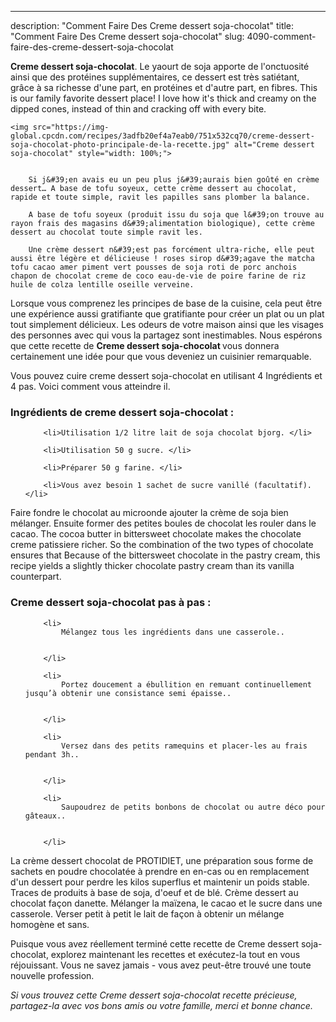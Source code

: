 ---
description: "Comment Faire Des Creme dessert soja-chocolat"
title: "Comment Faire Des Creme dessert soja-chocolat"
slug: 4090-comment-faire-des-creme-dessert-soja-chocolat

<p>
	<strong>Creme dessert soja-chocolat</strong>. 
	Le yaourt de soja apporte de l&#39;onctuosité ainsi que des protéines supplémentaires, ce dessert est très satiétant, grâce à sa richesse d&#39;une part, en protéines et d&#39;autre part, en fibres. This is our family favorite dessert place! I love how it&#39;s thick and creamy on the dipped cones, instead of thin and cracking off with every bite.
</p>
<p>
	
	<img src="https://img-global.cpcdn.com/recipes/3adfb20ef4a7eab0/751x532cq70/creme-dessert-soja-chocolat-photo-principale-de-la-recette.jpg" alt="Creme dessert soja-chocolat" style="width: 100%;">
	
	
		Si j&#39;en avais eu un peu plus j&#39;aurais bien goûté en crème dessert… A base de tofu soyeux, cette crème dessert au chocolat, rapide et toute simple, ravit les papilles sans plomber la balance.
	
		A base de tofu soyeux (produit issu du soja que l&#39;on trouve au rayon frais des magasins d&#39;alimentation biologique), cette crème dessert au chocolat toute simple ravit les.
	
		Une crème dessert n&#39;est pas forcément ultra-riche, elle peut aussi être légère et délicieuse ! roses sirop d&#39;agave the matcha tofu cacao amer piment vert pousses de soja roti de porc anchois chapon de chocolat creme de coco eau-de-vie de poire farine de riz huile de colza lentille oseille verveine.
	
</p>

Lorsque vous comprenez les principes de base de la cuisine, cela peut être une expérience aussi gratifiante que gratifiante pour créer un plat ou un plat tout simplement délicieux. Les odeurs de votre maison ainsi que les visages des personnes avec qui vous la partagez sont inestimables. Nous espérons que cette recette de <strong> Creme dessert soja-chocolat </strong> vous donnera certainement une idée pour que vous deveniez un cuisinier remarquable.

<!--inarticleads1-->

Vous pouvez cuire creme dessert soja-chocolat en utilisant 4 Ingrédients et 4 pas. Voici comment vous atteindre il.

<h3>Ingrédients de creme dessert soja-chocolat :</h3>

<ol>
	
		<li>Utilisation 1/2 litre lait de soja chocolat bjorg. </li>
	
		<li>Utilisation 50 g sucre. </li>
	
		<li>Préparer 50 g farine. </li>
	
		<li>Vous avez besoin 1 sachet de sucre vanillé (facultatif). </li>
	
</ol>

Faire fondre le chocolat au microonde ajouter la crème de soja bien mélanger. Ensuite former des petites boules de chocolat les rouler dans le cacao. The cocoa butter in bittersweet chocolate makes the chocolate creme patissiere richer. So the combination of the two types of chocolate ensures that Because of the bittersweet chocolate in the pastry cream, this recipe yields a slightly thicker chocolate pastry cream than its vanilla counterpart. 

<!--inarticleads2-->

<h3>Creme dessert soja-chocolat pas à pas :</h3>

<ol>
	
		<li>
			Mélangez tous les ingrédients dans une casserole..
			
			
		</li>
	
		<li>
			Portez doucement a ébullition en remuant continuellement jusqu’à obtenir une consistance semi épaisse..
			
			
		</li>
	
		<li>
			Versez dans des petits ramequins et placer-les au frais pendant 3h..
			
			
		</li>
	
		<li>
			Saupoudrez de petits bonbons de chocolat ou autre déco pour gâteaux..
			
			
		</li>
	
</ol>

La crème dessert chocolat de PROTIDIET, une préparation sous forme de sachets en poudre chocolatée à prendre en en-cas ou en remplacement d&#39;un dessert pour perdre les kilos superflus et maintenir un poids stable. Traces de produits à base de soja, d&#39;oeuf et de blé. Crème dessert au chocolat façon danette. Mélanger la maïzena, le cacao et le sucre dans une casserole. Verser petit à petit le lait de façon à obtenir un mélange homogène et sans. 

<!--inarticleads1-->

<p>
Puisque vous avez réellement terminé cette recette de Creme dessert soja-chocolat, explorez maintenant les recettes et exécutez-la tout en vous réjouissant. Vous ne savez jamais - vous avez peut-être trouvé une toute nouvelle profession.
</p>

<p>
<i>Si vous trouvez cette Creme dessert soja-chocolat recette précieuse, partagez-la avec vos bons amis ou votre famille, merci et bonne chance.</i>
</p>
